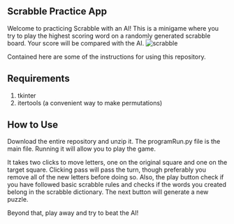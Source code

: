 ## Scrabble Practice App 

Welcome to practicing Scrabble with an AI! This is a minigame where you try to play the highest scoring word on a randomly generated scrabble board. Your score will be compared with the AI. 
![scrabble](https://github.com/user-attachments/assets/03293d7a-1e0a-44e2-9a42-2fbdb9ddd03a)

Contained here are some of the instructions for using this repository.

## Requirements

1. tkinter
2. itertools (a convenient way to make permutations)

## How to Use

Download the entire repository and unzip it. The programRun.py file is 
the main file. Running it will allow you to play the game.

It takes two clicks to move letters, one on the original square and one 
on the target square. Clicking pass will pass the turn, though preferably
you remove all of the new letters before doing so. Also, the play button 
check if you have followed basic scrabble rules and checks if the words 
you created belong in the scrabble dictionary. The next button will generate a new puzzle.

Beyond that, play away and try to beat the AI!
